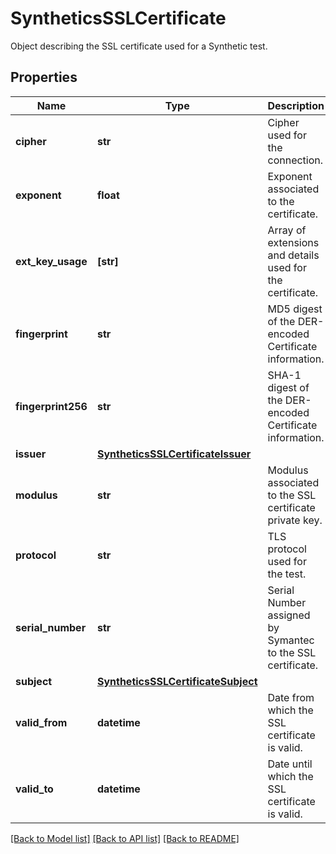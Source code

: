 # SyntheticsSSLCertificate

Object describing the SSL certificate used for a Synthetic test.
## Properties
Name | Type | Description | Notes
------------ | ------------- | ------------- | -------------
**cipher** | **str** | Cipher used for the connection. | [optional] 
**exponent** | **float** | Exponent associated to the certificate. | [optional] 
**ext_key_usage** | **[str]** | Array of extensions and details used for the certificate. | [optional] 
**fingerprint** | **str** | MD5 digest of the DER-encoded Certificate information. | [optional] 
**fingerprint256** | **str** | SHA-1 digest of the DER-encoded Certificate information. | [optional] 
**issuer** | [**SyntheticsSSLCertificateIssuer**](SyntheticsSSLCertificateIssuer.md) |  | [optional] 
**modulus** | **str** | Modulus associated to the SSL certificate private key. | [optional] 
**protocol** | **str** | TLS protocol used for the test. | [optional] 
**serial_number** | **str** | Serial Number assigned by Symantec to the SSL certificate. | [optional] 
**subject** | [**SyntheticsSSLCertificateSubject**](SyntheticsSSLCertificateSubject.md) |  | [optional] 
**valid_from** | **datetime** | Date from which the SSL certificate is valid. | [optional] 
**valid_to** | **datetime** | Date until which the SSL certificate is valid. | [optional] 

[[Back to Model list]](README.md#documentation-for-models) [[Back to API list]](README.md#documentation-for-api-endpoints) [[Back to README]](README.md)


